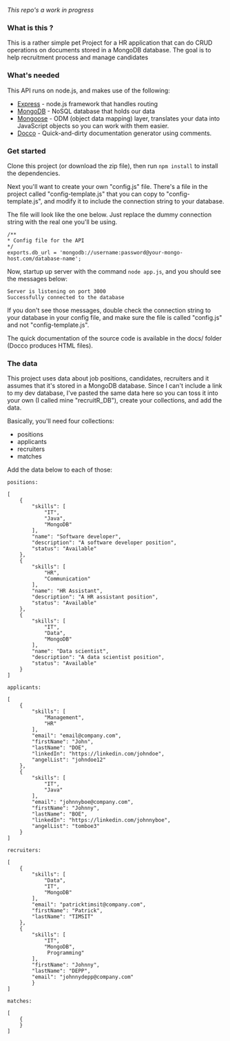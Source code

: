 *This repo's a work in progress*

### What is this ?

This is a rather simple pet Project for a HR application that can do CRUD operations on documents stored in a MongoDB database.
The goal is to help recruitment process and manage candidates

### What's needed

This API runs on node.js, and makes use of the following:

- [Express](https://github.com/visionmedia/express) - node.js framework that handles routing
- [MongoDB](http://mongodb.com) - NoSQL database that holds our data
- [Mongoose](http://mongoosejs.com/) - ODM (object data mapping) layer, translates your data into JavaScript objects so you can work with them easier.
- [Docco](http://ashkenas.com/docco/) - Quick-and-dirty documentation generator using comments.
### Get started

Clone this project (or download the zip file), then run ```npm install``` to install the dependencies.

Next you'll want to create your own "config.js" file. There's a file in the project called "config-template.js" that you can copy to "config-template.js", and modify it to include the connection string to your database.

The file will look like the one below. Just replace the dummy connection string with the real one you'll be using.


```
/**
* Config file for the API
*/
exports.db_url = 'mongodb://username:password@your-mongo-host.com/database-name';

```

Now, startup up server with the command `node app.js`, and you should see the messages below:

	Server is listening on port 3000
    Successfully connected to the database

If you don't see those messages, double check the connection string to your database in your config file, and make sure the file is called "config.js" and not "config-template.js".

The quick documentation of the source code is available in the docs/ folder (Docco produces HTML files).

### The data

This project uses data about job positions, candidates, recruiters and it assumes that it's stored in a MongoDB database. Since I can't include a link to my dev database, I've pasted the same data here so you can toss it into your own (I called mine "recruitR_DB"), create your collections, and add the data.

Basically, you'll need four collections:

- positions
- applicants
- recruiters
- matches

Add the data below to each of those:

```
positions:

[
    {
        "skills": [
            "IT",
            "Java",
            "MongoDB"
        ],
        "name": "Software developer",
        "description": "A software developer position",
        "status": "Available"
    },
    {
        "skills": [
            "HR",
            "Communication"
        ],
        "name": "HR Assistant",
        "description": "A HR assistant position",
        "status": "Available"
    },
    {
        "skills": [
            "IT",
            "Data",
            "MongoDB"
        ],
        "name": "Data scientist",
        "description": "A data scientist position",
        "status": "Available"
    }
]
```
```
applicants:

[
    {
        "skills": [
            "Management",
            "HR"
        ],
        "email": "email@company.com",
        "firstName": "John",
        "lastName": "DOE",
        "linkedIn": "https://linkedin.com/johndoe",
        "angelList": "johndoe12"
    },
    {
        "skills": [
            "IT",
            "Java"
        ],
        "email": "johnnyboe@company.com",
        "firstName": "Johnny",
        "lastName": "BOE",
        "linkedIn": "https://linkedin.com/johnnyboe",
        "angelList": "tomboe3"
    }
]
```

```
recruiters:

[
    {
        "skills": [
            "Data",
            "IT",
            "MongoDB"
        ],
        "email": "patricktimsit@company.com",
        "firstName": "Patrick",
        "lastName": "TIMSIT"
    },
    {
        "skills": [
            "IT",
            "MongoDB",
             Programming"
        ],
        "firstName": "Johnny",
        "lastName": "DEPP",
        "email": "johnnydepp@company.com"
        }
]
```

```
matches:

[
    {
    }
]
```